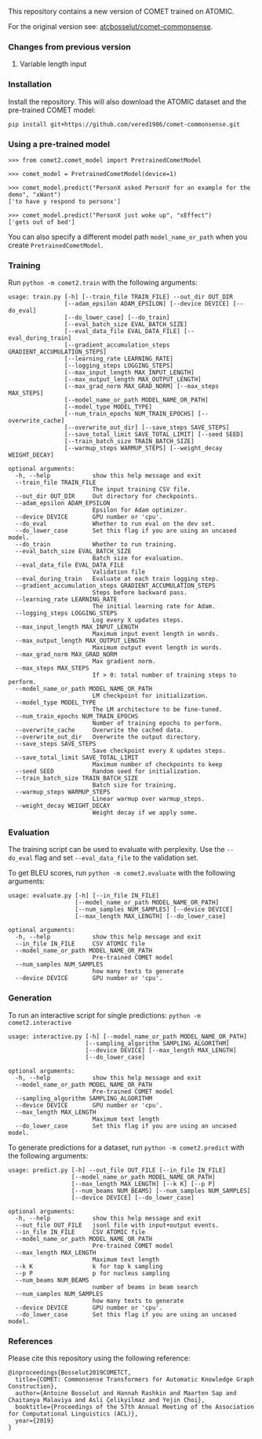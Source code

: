 This repository contains a new version of COMET trained on ATOMIC. 

For the original version see: [atcbosselut/comet-commonsense](https://github.com/atcbosselut/comet-commonsense).

### Changes from previous version

1. Variable length input

### Installation

Install the repository. This will also download the ATOMIC dataset and the pre-trained COMET model:


```
pip install git+https://github.com/vered1986/comet-commonsense.git
```


### Using a pre-trained model

```
>>> from comet2.comet_model import PretrainedCometModel

>>> comet_model = PretrainedCometModel(device=1)

>>> comet_model.predict("PersonX asked PersonY for an example for the demo", "xWant")
['to have y respond to personx']

>>> comet_model.predict("PersonX just woke up", "xEffect")
['gets out of bed']
```

You can also specify a different model path `model_name_or_path` when you create `PretrainedCometModel`.


### Training

Run `python -m comet2.train` with the following arguments:

```
usage: train.py [-h] [--train_file TRAIN_FILE] --out_dir OUT_DIR
                [--adam_epsilon ADAM_EPSILON] [--device DEVICE] [--do_eval]
                [--do_lower_case] [--do_train]
                [--eval_batch_size EVAL_BATCH_SIZE]
                [--eval_data_file EVAL_DATA_FILE] [--eval_during_train]
                [--gradient_accumulation_steps GRADIENT_ACCUMULATION_STEPS]
                [--learning_rate LEARNING_RATE]
                [--logging_steps LOGGING_STEPS]
                [--max_input_length MAX_INPUT_LENGTH]
                [--max_output_length MAX_OUTPUT_LENGTH]
                [--max_grad_norm MAX_GRAD_NORM] [--max_steps MAX_STEPS]
                [--model_name_or_path MODEL_NAME_OR_PATH]
                [--model_type MODEL_TYPE]
                [--num_train_epochs NUM_TRAIN_EPOCHS] [--overwrite_cache]
                [--overwrite_out_dir] [--save_steps SAVE_STEPS]
                [--save_total_limit SAVE_TOTAL_LIMIT] [--seed SEED]
                [--train_batch_size TRAIN_BATCH_SIZE]
                [--warmup_steps WARMUP_STEPS] [--weight_decay WEIGHT_DECAY]

optional arguments:
  -h, --help            show this help message and exit
  --train_file TRAIN_FILE
                        The input training CSV file.
  --out_dir OUT_DIR     Out directory for checkpoints.
  --adam_epsilon ADAM_EPSILON
                        Epsilon for Adam optimizer.
  --device DEVICE       GPU number or 'cpu'.
  --do_eval             Whether to run eval on the dev set.
  --do_lower_case       Set this flag if you are using an uncased model.
  --do_train            Whether to run training.
  --eval_batch_size EVAL_BATCH_SIZE
                        Batch size for evaluation.
  --eval_data_file EVAL_DATA_FILE
                        Validation file
  --eval_during_train   Evaluate at each train logging step.
  --gradient_accumulation_steps GRADIENT_ACCUMULATION_STEPS
                        Steps before backward pass.
  --learning_rate LEARNING_RATE
                        The initial learning rate for Adam.
  --logging_steps LOGGING_STEPS
                        Log every X updates steps.
  --max_input_length MAX_INPUT_LENGTH
                        Maximum input event length in words.
  --max_output_length MAX_OUTPUT_LENGTH
                        Maximum output event length in words.
  --max_grad_norm MAX_GRAD_NORM
                        Max gradient norm.
  --max_steps MAX_STEPS
                        If > 0: total number of training steps to perform.
  --model_name_or_path MODEL_NAME_OR_PATH
                        LM checkpoint for initialization.
  --model_type MODEL_TYPE
                        The LM architecture to be fine-tuned.
  --num_train_epochs NUM_TRAIN_EPOCHS
                        Number of training epochs to perform.
  --overwrite_cache     Overwrite the cached data.
  --overwrite_out_dir   Overwrite the output directory.
  --save_steps SAVE_STEPS
                        Save checkpoint every X updates steps.
  --save_total_limit SAVE_TOTAL_LIMIT
                        Maximum number of checkpoints to keep
  --seed SEED           Random seed for initialization.
  --train_batch_size TRAIN_BATCH_SIZE
                        Batch size for training.
  --warmup_steps WARMUP_STEPS
                        Linear warmup over warmup_steps.
  --weight_decay WEIGHT_DECAY
                        Weight decay if we apply some.
```

### Evaluation

The training script can be used to evaluate with perplexity. 
Use the `--do_eval` flag and set `--eval_data_file` to the validation set. 


To get BLEU scores, run `python -m comet2.evaluate` with the following arguments:

```
usage: evaluate.py [-h] [--in_file IN_FILE]
                   [--model_name_or_path MODEL_NAME_OR_PATH]
                   [--num_samples NUM_SAMPLES] [--device DEVICE]
                   [--max_length MAX_LENGTH] [--do_lower_case]

optional arguments:
  -h, --help            show this help message and exit
  --in_file IN_FILE     CSV ATOMIC file
  --model_name_or_path MODEL_NAME_OR_PATH
                        Pre-trained COMET model
  --num_samples NUM_SAMPLES
                        how many texts to generate
  --device DEVICE       GPU number or 'cpu'.
```

### Generation

To run an interactive script for single predictions: `python -m comet2.interactive`

```
usage: interactive.py [-h] [--model_name_or_path MODEL_NAME_OR_PATH]
                      [--sampling_algorithm SAMPLING_ALGORITHM]
                      [--device DEVICE] [--max_length MAX_LENGTH]
                      [--do_lower_case]

optional arguments:
  -h, --help            show this help message and exit
  --model_name_or_path MODEL_NAME_OR_PATH
                        Pre-trained COMET model
  --sampling_algorithm SAMPLING_ALGORITHM
  --device DEVICE       GPU number or 'cpu'.
  --max_length MAX_LENGTH
                        Maximum text length
  --do_lower_case       Set this flag if you are using an uncased model.
```

To generate predictions for a dataset, run `python -m comet2.predict` with the following arguments:

```
usage: predict.py [-h] --out_file OUT_FILE [--in_file IN_FILE]
                  [--model_name_or_path MODEL_NAME_OR_PATH]
                  [--max_length MAX_LENGTH] [--k K] [--p P]
                  [--num_beams NUM_BEAMS] [--num_samples NUM_SAMPLES]
                  [--device DEVICE] [--do_lower_case]

optional arguments:
  -h, --help            show this help message and exit
  --out_file OUT_FILE   jsonl file with input+output events.
  --in_file IN_FILE     CSV ATOMIC file
  --model_name_or_path MODEL_NAME_OR_PATH
                        Pre-trained COMET model
  --max_length MAX_LENGTH
                        Maximum text length
  --k K                 k for top k sampling
  --p P                 p for nucleus sampling
  --num_beams NUM_BEAMS
                        number of beams in beam search
  --num_samples NUM_SAMPLES
                        how many texts to generate
  --device DEVICE       GPU number or 'cpu'.
  --do_lower_case       Set this flag if you are using an uncased model.
```


### References 

Please cite this repository using the following reference:

```
@inproceedings{Bosselut2019COMETCT,
  title={COMET: Commonsense Transformers for Automatic Knowledge Graph Construction},
  author={Antoine Bosselut and Hannah Rashkin and Maarten Sap and Chaitanya Malaviya and Asli Çelikyilmaz and Yejin Choi},
  booktitle={Proceedings of the 57th Annual Meeting of the Association for Computational Linguistics (ACL)},
  year={2019}
}
```
